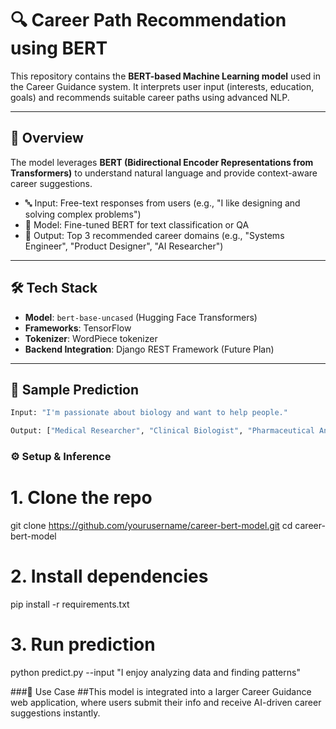 # 🔍 Career Path Recommendation using BERT

This repository contains the **BERT-based Machine Learning model** used in the Career Guidance system. It interprets user input (interests, education, goals) and recommends suitable career paths using advanced NLP.

---

## 🚀 Overview

The model leverages **BERT (Bidirectional Encoder Representations from Transformers)** to understand natural language and provide context-aware career suggestions.

- 🔤 Input: Free-text responses from users (e.g., "I like designing and solving complex problems")
- 🧠 Model: Fine-tuned BERT for text classification or QA
- 🎯 Output: Top 3 recommended career domains (e.g., "Systems Engineer", "Product Designer", "AI Researcher")

---

## 🛠️ Tech Stack

- **Model**: `bert-base-uncased` (Hugging Face Transformers)
- **Frameworks**: TensorFlow
- **Tokenizer**: WordPiece tokenizer
- **Backend Integration**: Django REST Framework (Future Plan)

---

## 🧪 Sample Prediction

```python
Input: "I'm passionate about biology and want to help people."

Output: ["Medical Researcher", "Clinical Biologist", "Pharmaceutical Analyst"]
```

### ⚙️ Setup & Inference

# 1. Clone the repo
git clone https://github.com/yourusername/career-bert-model.git
cd career-bert-model

# 2. Install dependencies
pip install -r requirements.txt

# 3. Run prediction
python predict.py --input "I enjoy analyzing data and finding patterns"

###🎯 Use Case
##This model is integrated into a larger Career Guidance web application, where users submit their info and receive AI-driven career suggestions instantly.